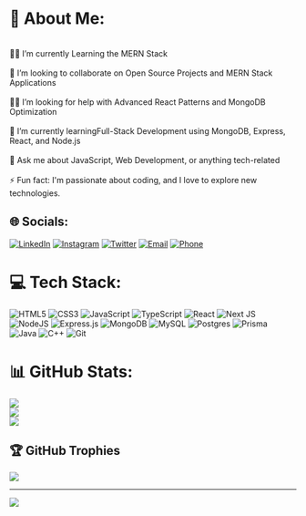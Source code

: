 # 💫 About Me:
<br>👨‍💻 I’m currently Learning the MERN Stack<br><br>🤝 I’m looking to collaborate on  Open Source Projects and MERN Stack Applications<br><br>👨‍🏫 I’m looking for help with  Advanced React Patterns and MongoDB Optimization<br><br>🚀 I’m currently learningFull-Stack Development using MongoDB, Express, React, and Node.js<br><br>💬 Ask me about  JavaScript, Web Development, or anything tech-related<br><br>⚡ Fun fact: I'm passionate about coding, and I love to explore new technologies.<br>


## 🌐 Socials:
[![LinkedIn](https://img.shields.io/badge/LinkedIn-%230077B5.svg?logo=linkedin&logoColor=white)](https://www.linkedin.com/in/mohsin-dodhiya-b9b650268/)
[![Instagram](https://img.shields.io/badge/Instagram-%23E1306C.svg?logo=instagram&logoColor=white)](https://www.instagram.com/yourusername) 
[![Twitter](https://img.shields.io/badge/Twitter-%231DA1F2.svg?logo=twitter&logoColor=white)](https://twitter.com/yourusername) 
[![Email](https://img.shields.io/badge/Email-%23D14836.svg?logo=gmail&logoColor=white)](mailto:youremail@example.com) 
[![Phone](https://img.shields.io/badge/Phone-%23007ACC.svg?logo=phone&logoColor=white)](tel:+1234567890)

# 💻 Tech Stack:
![HTML5](https://img.shields.io/badge/html5-%23E34F26.svg?style=for-the-badge&logo=html5&logoColor=white)
![CSS3](https://img.shields.io/badge/css3-%231572B6.svg?style=for-the-badge&logo=css3&logoColor=white)
![JavaScript](https://img.shields.io/badge/javascript-%23323330.svg?style=for-the-badge&logo=javascript&logoColor=%23F7DF1E)
![TypeScript](https://img.shields.io/badge/typescript-%23007ACC.svg?style=for-the-badge&logo=typescript&logoColor=white)
![React](https://img.shields.io/badge/react-%2320232a.svg?style=for-the-badge&logo=react&logoColor=%2361DAFB)
![Next JS](https://img.shields.io/badge/Next-black?style=for-the-badge&logo=next.js&logoColor=white)
![NodeJS](https://img.shields.io/badge/node.js-6DA55F?style=for-the-badge&logo=node.js&logoColor=white)
![Express.js](https://img.shields.io/badge/express.js-%23404d59.svg?style=for-the-badge&logo=express&logoColor=%2361DAFB)
![MongoDB](https://img.shields.io/badge/MongoDB-%234ea94b.svg?style=for-the-badge&logo=mongodb&logoColor=white)
![MySQL](https://img.shields.io/badge/mysql-4479A1.svg?style=for-the-badge&logo=mysql&logoColor=white)
![Postgres](https://img.shields.io/badge/postgres-%23316192.svg?style=for-the-badge&logo=postgresql&logoColor=white)
![Prisma](https://img.shields.io/badge/Prisma-3982CE?style=for-the-badge&logo=Prisma&logoColor=white)
![Java](https://img.shields.io/badge/java-%23ED8B00.svg?style=for-the-badge&logo=openjdk&logoColor=white)
![C++](https://img.shields.io/badge/c++-%2300599C.svg?style=for-the-badge&logo=c%2B%2B&logoColor=white)
![Git](https://img.shields.io/badge/git-%23F05033.svg?style=for-the-badge&logo=git&logoColor=white)

# 📊 GitHub Stats:
![](https://github-readme-stats.vercel.app/api?username=MohsinDodhiya&theme=merko&hide_border=false&include_all_commits=false&count_private=false)<br/>
![](https://github-readme-streak-stats.herokuapp.com/?user=MohsinDodhiya&theme=merko&hide_border=false)<br/>
![](https://github-readme-stats.vercel.app/api/top-langs/?username=MohsinDodhiya&theme=merko&hide_border=false&include_all_commits=false&count_private=false&layout=compact)

## 🏆 GitHub Trophies
![](https://github-profile-trophy.vercel.app/?username=MohsinDodhiya&theme=onedark&no-frame=false&no-bg=true&margin-w=4)

---
[![](https://visitcount.itsvg.in/api?id=MohsinDodhiya&icon=2&color=0)](https://visitcount.itsvg.in)

<!-- Proudly created with GPRM ( https://gprm.itsvg.in ) -->
